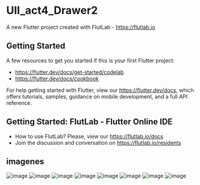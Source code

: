 # UII_act4_Drawer2

A new Flutter project created with FlutLab - https://flutlab.io

## Getting Started

A few resources to get you started if this is your first Flutter project:

- https://flutter.dev/docs/get-started/codelab
- https://flutter.dev/docs/cookbook

For help getting started with Flutter, view our
https://flutter.dev/docs, which offers tutorials,
samples, guidance on mobile development, and a full API reference.

## Getting Started: FlutLab - Flutter Online IDE

- How to use FlutLab? Please, view our https://flutlab.io/docs
- Join the discussion and conversation on https://flutlab.io/residents

## imagenes
![image](https://github.com/REriveradelgadillo/UII_act4_Drawer2/assets/143548741/28ba8881-324e-43c6-a34b-2625459c5910)
![image](https://github.com/REriveradelgadillo/UII_act4_Drawer2/assets/143548741/1d59b199-f68a-470d-9ea3-d328b71e1b94)
![image](https://github.com/REriveradelgadillo/UII_act4_Drawer2/assets/143548741/5157bbbd-3d20-4c05-ba09-7e88b85afd37)
![image](https://github.com/REriveradelgadillo/UII_act4_Drawer2/assets/143548741/593aee97-37cf-41ea-ac3b-6dbd941ffdb2)
![image](https://github.com/REriveradelgadillo/UII_act4_Drawer2/assets/143548741/ca84e39b-625d-4e55-be14-5d47f2857cb9)
![image](https://github.com/REriveradelgadillo/UII_act4_Drawer2/assets/143548741/5781aa74-99cb-42d9-9d27-69029d581c7c)
![image](https://github.com/REriveradelgadillo/UII_act4_Drawer2/assets/143548741/3dcee31e-cdba-40c8-abda-decf2b33c5e8)
![image](https://github.com/REriveradelgadillo/UII_act4_Drawer2/assets/143548741/06c705ba-08f1-4545-8367-84158bb888d2)








